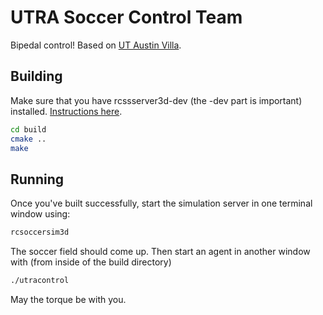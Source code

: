 # UTRA Soccer Control Team
Bipedal control! Based on [UT Austin Villa](https://github.com/LARG/utaustinvilla3d).

## Building
Make sure that you have rcssserver3d-dev (the -dev part is important) installed. [Instructions here](http://simspark.sourceforge.net/wiki/index.php/Installation_on_Linux).

```bash
cd build
cmake ..
make
```

## Running
Once you've built successfully, start the simulation server in one terminal window using:

```bash
rcsoccersim3d
```

The soccer field should come up. Then start an agent in another window with (from inside of the build directory)

```bash
./utracontrol
```

May the torque be with you.
